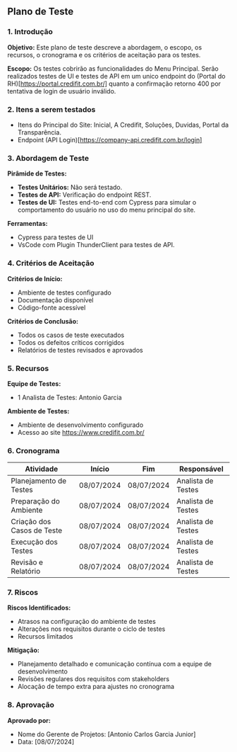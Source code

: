 ## Plano de Teste

### 1. Introdução

**Objetivo:**
Este plano de teste descreve a abordagem, o escopo, os recursos, o cronograma e os critérios de aceitação para os testes.

**Escopo:**
Os testes cobrirão as funcionalidades do Menu Principal. Serão realizados testes de UI e testes de API em um unico endpoint do (Portal do RH)[https://portal.credifit.com.br/] quanto a confirmação retorno 400 por tentativa de login de usuário inválido.

### 2. Itens a serem testados

- Itens do Principal do Site: Inicial, A Credifit, Soluções, Duvidas, Portal da Transparência. 
- Endpoint (API Login)[https://company-api.credifit.com.br/login]

### 3. Abordagem de Teste

**Pirâmide de Testes:**
- **Testes Unitários:** Não será testado.
- **Testes de API:** Verificação do endpoint REST.
- **Testes de UI:** Testes end-to-end com Cypress para simular o comportamento do usuário no uso do menu principal do site.

**Ferramentas:**
- Cypress para testes de UI 
- VsCode com Plugin ThunderClient para testes de API.

### 4. Critérios de Aceitação

**Critérios de Início:**
- Ambiente de testes configurado
- Documentação disponível
- Código-fonte acessível

**Critérios de Conclusão:**
- Todos os casos de teste executados
- Todos os defeitos críticos corrigidos
- Relatórios de testes revisados e aprovados

### 5. Recursos

**Equipe de Testes:**
- 1 Analista de Testes: Antonio Garcia

**Ambiente de Testes:**
- Ambiente de desenvolvimento configurado
- Acesso ao site https://www.credifit.com.br/

### 6. Cronograma

| Atividade                  | Início      | Fim        | Responsável         |
|----------------------------|-------------|------------|---------------------|
| Planejamento de Testes     | 08/07/2024  | 08/07/2024 | Analista de Testes  |
| Preparação do Ambiente     | 08/07/2024  | 08/07/2024 | Analista de Testes  |
| Criação dos Casos de Teste | 08/07/2024  | 08/07/2024 | Analista de Testes  |
| Execução dos Testes        | 08/07/2024  | 08/07/2024 | Analista de Testes  |
| Revisão e Relatório        | 08/07/2024  | 08/07/2024 | Analista de Testes  |

### 7. Riscos

**Riscos Identificados:**
- Atrasos na configuração do ambiente de testes
- Alterações nos requisitos durante o ciclo de testes
- Recursos limitados

**Mitigação:**
- Planejamento detalhado e comunicação contínua com a equipe de desenvolvimento
- Revisões regulares dos requisitos com stakeholders
- Alocação de tempo extra para ajustes no cronograma

### 8. Aprovação

**Aprovado por:**
- Nome do Gerente de Projetos: [Antonio Carlos Garcia Junior]
- Data: [08/07/2024]
